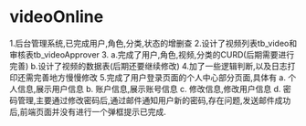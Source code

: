 # videoOnline
1.后台管理系统,已完成用户,角色,分类,状态的增删查
2.设计了视频列表tb_video和审核表tb_videoApprover
3.
  a.完成了用户,角色,视频,分类的CURD(后期需要进行完善)
  b.设计了视频的数据表(后期还要继续修改)
4.加了一些逻辑判断,以及日志打印还需完善地方慢慢修改
5.完成了用户登录页面的个人中心部分页面,具体有
  a. 个人信息,展示用户信息
  b. 账户信息,展示账号信息
  c. 修改信息,修改用户信息
  d. 密码管理,主要通过修改密码后,通过邮件通知用户新的密码,存在问题,发送邮件成功后,前端页面并没有进行一个弹框提示已完成.
